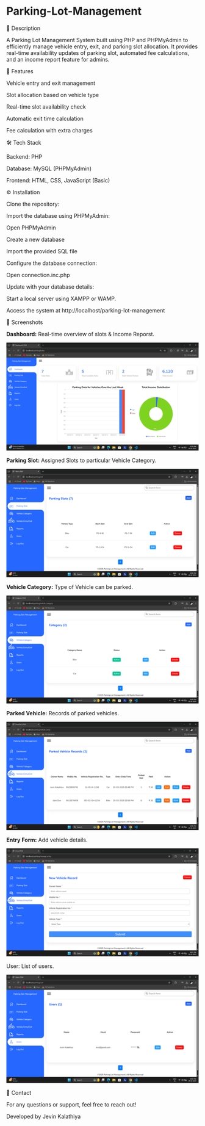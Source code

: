 # Parking-Lot-Management
📝 Description

A Parking Lot Management System built using PHP and PHPMyAdmin to efficiently manage vehicle entry, exit, and parking slot allocation. It provides real-time availability updates of parking slot, automated fee calculations, and an income report feature for admins.

🚀 Features

Vehicle entry and exit management

Slot allocation based on vehicle type

Real-time slot availability check

Automatic exit time calculation

Fee calculation with extra charges

🛠️ Tech Stack

Backend: PHP

Database: MySQL (PHPMyAdmin)

Frontend: HTML, CSS, JavaScript (Basic)

⚙️ Installation

Clone the repository:

Import the database using PHPMyAdmin:

Open PHPMyAdmin

Create a new database

Import the provided SQL file

Configure the database connection:

Open connection.inc.php

Update with your database details:

Start a local server using XAMPP or WAMP.

Access the system at http://localhost/parking-lot-management

📸 Screenshots

**Dashboard:** Real-time overview of slots & Income Reporst.

![image alt](https://github.com/jevinkalathiya/Parking-Lot-Management/blob/bf6cbdf80f87b993c1ef4d7acdb74ed5bfaf209e/assets/imgs/Project%20Images/Dashboard.png)

**Parking Slot:** Assigned Slots to particular Vehicle Category.

![image alt](https://github.com/jevinkalathiya/Parking-Lot-Management/blob/bf6cbdf80f87b993c1ef4d7acdb74ed5bfaf209e/assets/imgs/Project%20Images/Slots%20Panel.png)

**Vehicle Category:** Type of Vehicle can be parked.

![image alt](https://github.com/jevinkalathiya/Parking-Lot-Management/blob/bf6cbdf80f87b993c1ef4d7acdb74ed5bfaf209e/assets/imgs/Project%20Images/Category%20Panel.png)

**Parked Vehicle:** Records of parked vehicles.

![image alt](https://github.com/jevinkalathiya/Parking-Lot-Management/blob/bf6cbdf80f87b993c1ef4d7acdb74ed5bfaf209e/assets/imgs/Project%20Images/Vehicle%20EntryExit%20Panel.png)

**Entry Form:** Add vehicle details.

![image alt](https://github.com/jevinkalathiya/Parking-Lot-Management/blob/bf6cbdf80f87b993c1ef4d7acdb74ed5bfaf209e/assets/imgs/Project%20Images/Vehilce%20Record%20Entry%20Form.png)

User: List of users.

![image alt](https://github.com/jevinkalathiya/Parking-Lot-Management/blob/bf6cbdf80f87b993c1ef4d7acdb74ed5bfaf209e/assets/imgs/Project%20Images/User%20Panel.png)

📧 Contact

For any questions or support, feel free to reach out!

Developed by Jevin Kalathiya
